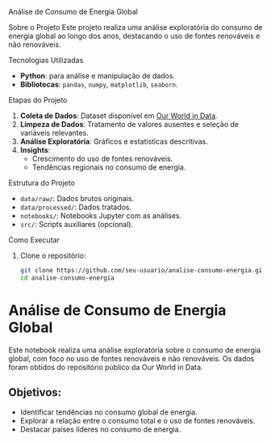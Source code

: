 Análise de Consumo de Energia Global

  Sobre o Projeto
Este projeto realiza uma análise exploratória do consumo de energia global ao longo dos anos, destacando o uso de fontes renováveis e não renováveis.  

 Tecnologias Utilizadas
- **Python**: para análise e manipulação de dados.
- **Bibliotecas**: `pandas`, `numpy`, `matplotlib`, `seaborn`.

 Etapas do Projeto
1. **Coleta de Dados**: Dataset disponível em [Our World in Data](https://ourworldindata.org/).
2. **Limpeza de Dados**: Tratamento de valores ausentes e seleção de variáveis relevantes.
3. **Análise Exploratória**: Gráficos e estatísticas descritivas.
4. **Insights**:
   - Crescimento do uso de fontes renováveis.
   - Tendências regionais no consumo de energia.

  Estrutura do Projeto
- `data/raw/`: Dados brutos originais.
- `data/processed/`: Dados tratados.
- `notebooks/`: Notebooks Jupyter com as análises.
- `src/`: Scripts auxiliares (opcional).

 Como Executar
1. Clone o repositório:
   ```bash
   git clone https://github.com/seu-usuario/analise-consumo-energia.git
   cd analise-consumo-energia

# Análise de Consumo de Energia Global

Este notebook realiza uma análise exploratória sobre o consumo de energia global, com foco no uso de fontes renováveis e não renováveis. Os dados foram obtidos do repositório público da Our World in Data.

## Objetivos:
- Identificar tendências no consumo global de energia.
- Explorar a relação entre o consumo total e o uso de fontes renováveis.
- Destacar países líderes no consumo de energia.





